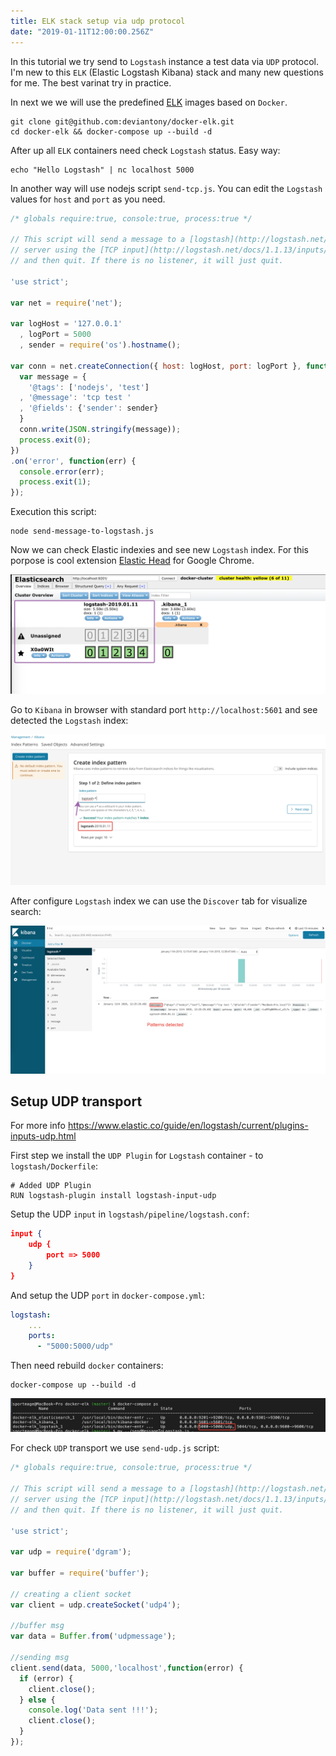 ```yaml
---
title: ELK stack setup via udp protocol
date: "2019-01-11T12:00:00.256Z"
---
```


In this tutorial we try send to `Logstash` instance a test data via `UDP` protocol. I'm new to this `ELK` (Elastic Logstash Kibana) stack and many new questions for me. The best varinat try in practice.

In next we we will use the predefined [ELK](https://github.com/deviantony/docker-elk) images based on `Docker`.

```shell
git clone git@github.com:deviantony/docker-elk.git
cd docker-elk && docker-compose up --build -d
```

After up all `ELK` containers need check `Logstash` status. Easy way:

```shell
echo "Hello Logstash" | nc localhost 5000
```

In another way will use nodejs script `send-tcp.js`. You can edit the `Logstash` values for `host` and `port` as you need.

```js
/* globals require:true, console:true, process:true */

// This script will send a message to a [logstash](http://logstash.net/)
// server using the [TCP input](http://logstash.net/docs/1.1.13/inputs/tcp)
// and then quit. If there is no listener, it will just quit.

'use strict';

var net = require('net');

var logHost = '127.0.0.1'
  , logPort = 5000
  , sender = require('os').hostname();

var conn = net.createConnection({ host: logHost, port: logPort }, function() {
  var message = {
    '@tags': ['nodejs', 'test']
  , '@message': 'tcp test '
  , '@fields': {'sender': sender}
  }
  conn.write(JSON.stringify(message));
  process.exit(0);
})
.on('error', function(err) {
  console.error(err);
  process.exit(1);
});
```

Execution this script:

```shell
node send-message-to-logstash.js
```

Now we can check Elastic indexies and see new `Logstash` index. For this porpose is cool extension [Elastic Head](https://github.com/mobz/elasticsearch-head) for Google Chrome.

![Logstash index](./elastic-logstash-index.png)

Go to `Kibana` in browser with standard port `http://localhost:5601` and see detected the `Logstash` index:

![Kibana detected logstash index](./kibana-detected-new-index.png)

After configure `Logstash` index we can use the `Discover` tab for visualize search:

![Kibana the Discover tab](./kibana-discover.png)


## Setup UDP transport

For more info https://www.elastic.co/guide/en/logstash/current/plugins-inputs-udp.html

First step we install the `UDP Plugin` for `Logstash` container - to `logstash/Dockerfile`:

```shell
# Added UDP Plugin
RUN logstash-plugin install logstash-input-udp
```

Setup the UDP `input` in `logstash/pipeline/logstash.conf`:

```json
input {
	udp {
		port => 5000
	}
}
```

And setup the UDP `port` in `docker-compose.yml`:

```yml
logstash:
    ...
    ports:
      - "5000:5000/udp"
```

Then need rebuild `docker` containers:

```shell
docker-compose up --build -d
```

![UDP port](./udp-port.png)

For check `UDP` transport we use `send-udp.js` script:

```js
/* globals require:true, console:true, process:true */

// This script will send a message to a [logstash](http://logstash.net/)
// server using the [TCP input](http://logstash.net/docs/1.1.13/inputs/tcp)
// and then quit. If there is no listener, it will just quit.

'use strict';

var udp = require('dgram');

var buffer = require('buffer');

// creating a client socket
var client = udp.createSocket('udp4');

//buffer msg
var data = Buffer.from('udpmessage');

//sending msg
client.send(data, 5000,'localhost',function(error) {
  if (error) {
    client.close();
  } else {
    console.log('Data sent !!!');
    client.close();
  }
});
```
